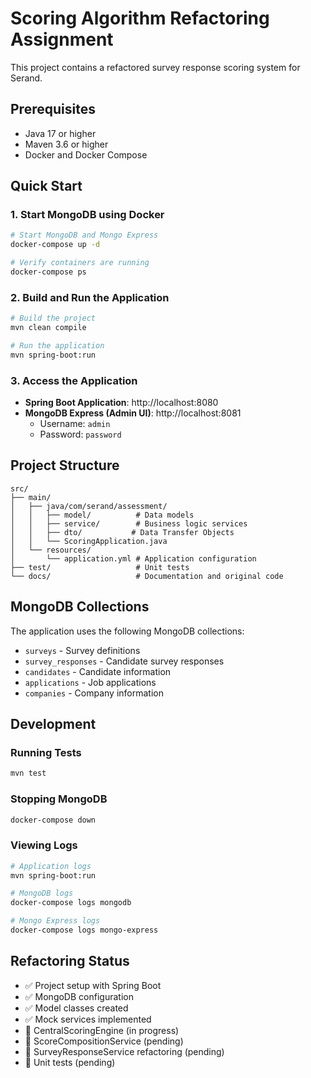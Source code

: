 # Scoring Algorithm Refactoring Assignment

This project contains a refactored survey response scoring system for Serand.

## Prerequisites

- Java 17 or higher
- Maven 3.6 or higher
- Docker and Docker Compose

## Quick Start

### 1. Start MongoDB using Docker

```bash
# Start MongoDB and Mongo Express
docker-compose up -d

# Verify containers are running
docker-compose ps
```

### 2. Build and Run the Application

```bash
# Build the project
mvn clean compile

# Run the application
mvn spring-boot:run
```

### 3. Access the Application

- **Spring Boot Application**: http://localhost:8080
- **MongoDB Express (Admin UI)**: http://localhost:8081
  - Username: `admin`
  - Password: `password`

## Project Structure

```
src/
├── main/
│   ├── java/com/serand/assessment/
│   │   ├── model/          # Data models
│   │   ├── service/        # Business logic services
│   │   ├── dto/           # Data Transfer Objects
│   │   └── ScoringApplication.java
│   └── resources/
│       └── application.yml # Application configuration
├── test/                   # Unit tests
└── docs/                   # Documentation and original code
```

## MongoDB Collections

The application uses the following MongoDB collections:
- `surveys` - Survey definitions
- `survey_responses` - Candidate survey responses
- `candidates` - Candidate information
- `applications` - Job applications
- `companies` - Company information

## Development

### Running Tests

```bash
mvn test
```

### Stopping MongoDB

```bash
docker-compose down
```

### Viewing Logs

```bash
# Application logs
mvn spring-boot:run

# MongoDB logs
docker-compose logs mongodb

# Mongo Express logs
docker-compose logs mongo-express
```

## Refactoring Status

- ✅ Project setup with Spring Boot
- ✅ MongoDB configuration
- ✅ Model classes created
- ✅ Mock services implemented
- 🔄 CentralScoringEngine (in progress)
- 🔄 ScoreCompositionService (pending)
- 🔄 SurveyResponseService refactoring (pending)
- 🔄 Unit tests (pending) 